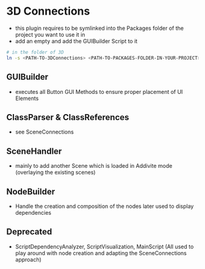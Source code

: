 # 3D Connections
- this plugin requires to be symlinked into the Packages folder of the project you want to use it in
- add an empty and add the GUIBuilder Script to it
```bash
# in the folder of 3D
ln -s <PATH-TO-3DConnections> <PATH-TO-PACKAGES-FOLDER-IN-YOUR-PROJECT>
```

## GUIBuilder
- executes all Button GUI Methods to ensure proper placement of UI Elements

## ClassParser & ClassReferences
- see SceneConnections

## SceneHandler
- mainly to add another Scene which is loaded in Addivite mode (overlaying the existing scenes)

## NodeBuilder
- Handle the creation and composition of the nodes later used to display dependencies

## Deprecated
- ScriptDependencyAnalyzer, ScriptVisualization, MainScript (All used to play around with node creation and adapting the SceneConnections approach)